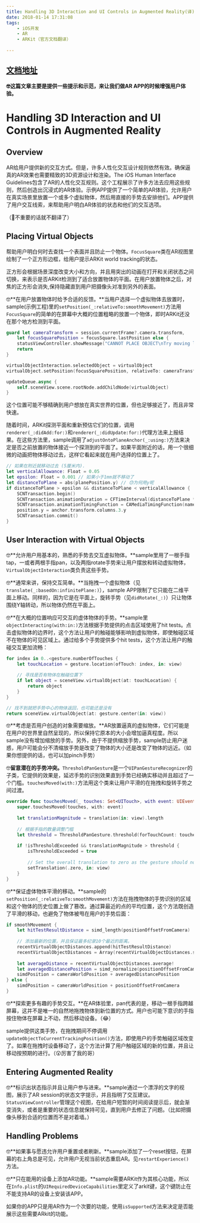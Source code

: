 ```yaml
---
title: Handling 3D Interaction and UI Controls in Augmented Reality(译)
date: 2018-01-14 17:31:08
tags: 
	- iOS开发 
	- AR
	- ARKit（官方文档翻译）
	
---
```


## [文档地址](https://developer.apple.com/documentation/arkit/handling_3d_interaction_and_ui_controls_in_augmented_reality)

**🤓这篇文章主要是提供一些提示和示范，来让我们做AR APP的时候增强用户体验。**

# Handling 3D Interaction and UI Controls in Augmented Reality

## Overview

AR给用户提供新的交互方式。但是，许多人性化交互设计规则依然有效。确保逼真的AR效果也需要精致的3D资源设计和渲染。The iOS Human Interface Guidelines包含了AR的人性化交互规则。这个工程展示了许多方法去应用这些规则，然后创造出沉浸式的AR体验。示例APP提供了一个简单的AR体验，允许用户在真实场景里放置一个或多个虚拟物体，然后用直接的手势去安排他们。APP提供了用户交互线索，来帮助用户明白AR体验的状态和他们的交互选项。

（🙂不重要的话就不翻译了）

## Placing Virtual Objects

帮助用户明白何时去查找一个表面并且防止一个物体。`FocusSquare`类在AR视图里绘制了一个正方形边框，给用户提示ARKit world tracking的状态。

正方形会根据场景深度改变大小和方向，并且用突出的动画在打开和关闭状态之间切换，来表示是否ARKit检测到了适合放置物体的平面。在用户放置物体之后，对焦的正方形会消失,保持隐藏直到用户把摄像头对准到另外的表面。

🤓**在用户放置物体时给予合适的反馈。**当用户选择一个虚拟物体去放置时，sample(示例工程)里的`setPosition(_:relativeTo:smoothMovement)`方法用`FocusSquare`的简单的在屏幕中大概的位置粗略的放置一个物体，即时ARKit还没在那个地方检测到平面。

```swift
guard let cameraTransform = session.currentFrame?.camera.transform,
    let focusSquarePosition = focusSquare.lastPosition else {
    statusViewController.showMessage("CANNOT PLACE OBJECT\nTry moving left or right.")
    return
}

virtualObjectInteraction.selectedObject = virtualObject
virtualObject.setPosition(focusSquarePosition, relativeTo: cameraTransform, smoothMovement: false)

updateQueue.async {
    self.sceneView.scene.rootNode.addChildNode(virtualObject)
}
```

这个位置可能不够精确到用户想放在真实世界的位置，但也足够接近了，而且非常快速。

随着时间，ARKit探测平面和重新预估它们的位置，调用`renderer(_:didAdd:for:)`和`renderer(_:didUpdate:for:)`代理方法来上报结果。在这些方法里，sample调用了`adjustOntoPlaneAnchor(_:using:)`方法来决定是否之前放置的物体接近一个探测到的平面了。如果平面附近的话，用一个很细微的动画把物体移动过去，这样它看起来就在用户选择的位置上了。

```swift
// 如果在附近就移动过去 (5厘米内).
let verticalAllowance: Float = 0.05
let epsilon: Float = 0.001 // 如果小于1mm就不移动了
let distanceToPlane = abs(planePosition.y) // 😓为何用y呢
if distanceToPlane > epsilon && distanceToPlane < verticalAllowance {
    SCNTransaction.begin()
    SCNTransaction.animationDuration = CFTimeInterval(distanceToPlane * 500) // Move 2 mm per second.
    SCNTransaction.animationTimingFunction = CAMediaTimingFunction(name: kCAMediaTimingFunctionEaseInEaseOut)
    position.y = anchor.transform.columns.3.y
    SCNTransaction.commit()
}
```

## User Interaction with Virtual Objects

🤓**允许用户用基本的，熟悉的手势去交互虚拟物体。**sample里用了一根手指tap，一或者两根手指pan，以及两指rotate手势来让用户摆放和转动虚拟物体，`VirtualObjectInteraction`类负责这些手势。

🤓**通常来讲，保持交互简单。**当拖拽一个虚拟物体（见`translate(_:basedOn:infinitePlane:)`），sample APP限制了它只能在二维平面上移动。同样的，因为它是在平面上，旋转手势（见`didRotate(_:)`）只让物体围绕Y轴转动，所以物体仍然在平面上。

🤓**在大概的位置响应可交互的虚体物体的手势。**sample里`objectInteracting(with:in:)`方法根据手势提供的点击区域使用了hit tests。点击虚拟物体的边界时，这个方法让用户的触碰能够影响到虚拟物体，即使触碰区域不在物体的可见区域上。通过给多个手势提供多个hit tests，这个方法让用户的触碰交互更加流畅：

```swift
for index in 0..<gesture.numberOfTouches {
    let touchLocation = gesture.location(ofTouch: index, in: view)
    
    // 寻找是否有物体在触碰位置下
    if let object = sceneView.virtualObject(at: touchLocation) {
        return object
    }
}

// 找不到就把手势中心的物体返回，也可能还是没有
return sceneView.virtualObject(at: gesture.center(in: view))
```

🤓**考虑是否用户创造的对象需要缩放。**AR放置逼真的虚拟物体，它们可能是在用户的世界里自然呈现的，所以保持它原本的大小会增加逼真程度。所以sample没有增加缩放的手势。另外，由于不提供缩放手势，sample防止用户迷惑，用户可能会分不清缩放手势是改变了物体的大小还是改变了物体的远近。（如果你想提供的话，也可以加pinch手势）

🤓**留意潜在的手势冲突。**`ThresholdPanGesture`是一个`UIPanGestureRecognizer`的子类，它提供的效果是，延迟手势的识别效果直到手势已经确实移动并且超过了一个门槛。`touchesMoved(with:)`方法用这个类来让用户平滑的在拖拽和旋转手势之间过渡。

```swift
override func touchesMoved(_ touches: Set<UITouch>, with event: UIEvent) {
    super.touchesMoved(touches, with: event)
    
    let translationMagnitude = translation(in: view).length
    
    // 根据手指的数量调整门槛
    let threshold = ThresholdPanGesture.threshold(forTouchCount: touches.count)
    
    if !isThresholdExceeded && translationMagnitude > threshold {
        isThresholdExceeded = true
        
        // Set the overall translation to zero as the gesture should now begin.
        setTranslation(.zero, in: view)
    }
}
```

🤓**保证虚体物体平滑的移动。**sample的`setPosition(_:relativeTo:smoothMovement)`方法在拖拽物体的手势识别的区域和这个物体的历史位置上做了篡改。通过算最近的点的平均位置，这个方法既创造了平滑的移动，也避免了物体被甩在用户的手势后面：


```swift
if smoothMovement {
    let hitTestResultDistance = simd_length(positionOffsetFromCamera)
    
    // 添加最新的位置，并且保证最多纪录10个最近的距离。
    recentVirtualObjectDistances.append(hitTestResultDistance)
    recentVirtualObjectDistances = Array(recentVirtualObjectDistances.suffix(10))
    
    let averageDistance = recentVirtualObjectDistances.average!
    let averagedDistancePosition = simd_normalize(positionOffsetFromCamera) * averageDistance
    simdPosition = cameraWorldPosition + averagedDistancePosition
} else {
    simdPosition = cameraWorldPosition + positionOffsetFromCamera
}
```

🤓**探索更多有趣的手势交互。**在AR体验里，pan代表的是，移动一根手指跨越屏幕，这并不是唯一的自然地拖拽物体到新位置的方式。用户也可能下意识的手指按住物体在屏幕上不动，然后移动设备。（😂）

sample提供这类手势，在拖拽期间不停调用`updateObjectToCurrentTrackingPosition()`方法，即使用户的手势触碰区域改变了。如果在拖拽时设备移动了，这个方法计算了用户触碰区域的新的位置，并且让移动按预期的进行。（😲厉害了我的哥）

## Entering Augmented Reality

🤓**标识出状态指示并且让用户参与进来。**sample通过一个漂浮的文字的视图，展示了AR session的状态文字提示，并且指明了交互建议。`StatusViewController`管理这个视图，在给用户短暂的时间阅读提示后，就会渐变消失，或者是重要的状态信息就保持可见，直到用户去修正了问题。（比如把摄像头移到合适的位置而不是对着墙。）

## Handling Problems

🤓**如果事与愿违允许用户重置或者刷新。**sample添加了一个reset按钮，在屏幕的右上角总是可见，允许用户无视当前状态重启AR。见`restartExperience()`方法。

🤓**只在能用的设备上添加AR功能。**sample需要ARKit作为其核心功能，所以在`Info.plist`的`UIRequiredDeviceCapabilities`里定义了arkit键，这个键防止在不能支持AR的设备上安装该APP。

如果你的APP只是用AR作为一个次要的功能，使用`isSupported`方法来决定是否能展示这些需要ARkit的功能。


